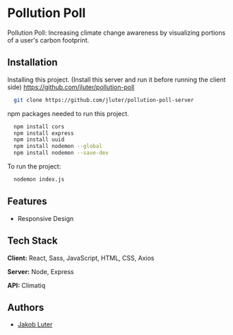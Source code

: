 
# Pollution Poll

Pollution Poll: Increasing climate change awareness by visualizing portions of a user's carbon footprint.

## Installation

Installing this project. (Install this server and run it before running the client side)
https://github.com/jluter/pollution-poll


```bash
  git clone https://github.com/jluter/pollution-poll-server
```

npm packages needed to run this project.

```bash
  npm install cors
  npm install express
  npm install uuid
  npm install nodemon --global
  npm install nodemon --save-dev
```

To run the project: 

```bash
  nodemon index.js
```


## Features

- Responsive Design


## Tech Stack

**Client:** React, Sass, JavaScript, HTML, CSS, Axios

**Server:** Node, Express

**API:** Climatiq
## Authors

- [Jakob Luter](https://www.linkedin.com/in/jakob-luter/)

